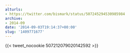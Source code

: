 ```yaml
---
alturls:
- https://twitter.com/bismark/status/507245294530985984
archive:
- 2014-09
date: '2014-09-03T19:14:37+00:00'
slug: '1409771677'
---
```


{{< tweet_nocookie 507212079020142592 >}}
